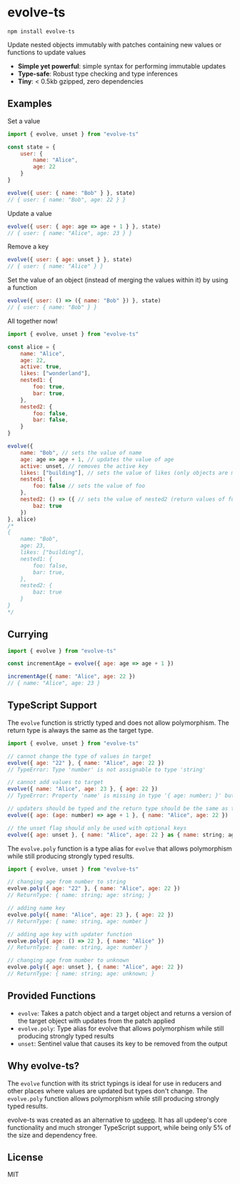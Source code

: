 # evolve-ts

`npm install evolve-ts`

Update nested objects immutably with patches containing new values or functions to update values

- **Simple yet powerful**: simple syntax for performing immutable updates
- **Type-safe**: Robust type checking and type inferences
- **Tiny**: < 0.5kb gzipped, zero dependencies

## Examples

Set a value
```javascript
import { evolve, unset } from "evolve-ts"

const state = {
    user: {
        name: "Alice",
        age: 22
    }
}

evolve({ user: { name: "Bob" } }, state)
// { user: { name: "Bob", age: 22 } }
```

Update a value
```javascript
evolve({ user: { age: age => age + 1 } }, state)
// { user: { name: "Alice", age: 23 } }
```

Remove a key
```javascript
evolve({ user: { age: unset } }, state)
// { user: { name: "Alice" } }
```

Set the value of an object (instead of merging the values within it) by using a function
```javascript
evolve({ user: () => ({ name: "Bob" }) }, state)
// { user: { name: "Bob" } }
```

All together now!
```javascript
import { evolve, unset } from "evolve-ts"

const alice = {
    name: "Alice",
    age: 22,
    active: true,
    likes: ["wonderland"],
    nested1: {
        foo: true,
        bar: true,
    },
    nested2: {
        foo: false,
        bar: false,
    }
}

evolve({
    name: "Bob", // sets the value of name
    age: age => age + 1, // updates the value of age
    active: unset, // removes the active key
    likes: ["building"], // sets the value of likes (only objects are merged)
    nested1: {
        foo: false // sets the value of foo
    },
    nested2: () => ({ // sets the value of nested2 (return values of functions are never merged)
        baz: true
    })
}, alice)
/*
{
    name: "Bob",
    age: 23,
    likes: ["building"],
    nested1: {
        foo: false,
        bar: true,
    },
    nested2: {
        baz: true
    }
}
*/
```

## Currying

```javascript
import { evolve } from "evolve-ts"

const incrementAge = evolve({ age: age => age + 1 })

incrementAge({ name: "Alice", age: 22 })
// { name: "Alice", age: 23 }
```

## TypeScript Support

The `evolve` function is strictly typed and does not allow polymorphism. The return type is always the same as the target type.
```javascript
import { evolve, unset } from "evolve-ts"

// cannot change the type of values in target
evolve({ age: "22" }, { name: "Alice", age: 22 })
// TypeError: Type 'number' is not assignable to type 'string'

// cannot add values to target
evolve({ name: "Alice", age: 23 }, { age: 22 })
// TypeError: Property 'name' is missing in type '{ age: number; }' but required in type '{ name: string; age: number; }'

// updaters should be typed and the return type should be the same as the argument type
evolve({ age: (age: number) => age + 1 }, { name: "Alice", age: 22 })

// the unset flag should only be used with optional keys
evolve({ age: unset }, { name: "Alice", age: 22 } as { name: string; age?: number; })
```

The `evolve.poly` function is a type alias for `evolve` that allows polymorphism while still producing strongly typed results.
```javascript
import { evolve, unset } from "evolve-ts"

// changing age from number to string
evolve.poly({ age: "22" }, { name: "Alice", age: 22 })
// ReturnType: { name: string; age: string; }

// adding name key
evolve.poly({ name: "Alice", age: 23 }, { age: 22 })
// ReturnType: { name: string, age: number }

// adding age key with updater function
evolve.poly({ age: () => 22 }, { name: "Alice" })
// ReturnType: { name: string, age: number }

// changing age from number to unknown
evolve.poly({ age: unset }, { name: "Alice", age: 22 })
// ReturnType: { name: string; age: unknown; }
```

## Provided Functions

- `evolve`: Takes a patch object and a target object and returns a version of the target object with updates from the patch applied
- `evolve.poly`: Type alias for evolve that allows polymorphism while still producing strongly typed results
- `unset`: Sentinel value that causes its key to be removed from the output

## Why evolve-ts?

The `evolve` function with its strict typings is ideal for use in reducers and other places where values are updated but types don't change. The `evolve.poly` function allows polymorphism while still producing strongly typed results.

evolve-ts was created as an alternative to [updeep](https://www.npmjs.com/package/updeep). It has all updeep's core functionality and much stronger TypeScript support, while being only 5% of the size and dependency free.

## License

MIT
